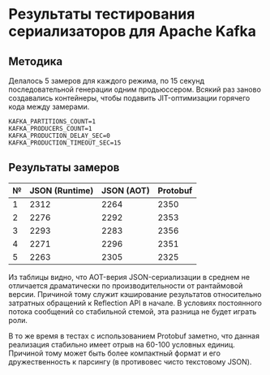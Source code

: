 # Результаты тестирования сериализаторов для Apache Kafka

## Методика
Делалось 5 замеров для каждого режима, по 15 секунд последовательной генерации одним продьюссером. Всякий раз заново создавались контейнеры, чтобы подавить JIT-оптимизации горячего кода между замерами.

```
KAFKA_PARTITIONS_COUNT=1
KAFKA_PRODUCERS_COUNT=1
KAFKA_PRODUCTION_DELAY_SEC=0
KAFKA_PRODUCTION_TIMEOUT_SEC=15
```

## Результаты замеров
|№ | JSON (Runtime) | JSON (AOT) | Protobuf  |
|--|----------------|------------|-----------|
|1 | 2312           | 2264       | 2350      |
|2 | 2276           | 2292       | 2353      |
|3 | 2293           | 2283       | 2356      |
|4 | 2271           | 2296       | 2351      |
|5 | 2263           | 2305       | 2325      |

Из таблицы видно, что AOT-верия JSON-сериализации в среднем не  отличается драматически по производительности от рантаймовой версии. Причиной тому служит кэширование результатов относительно затратных обращений к Reflection API в начале. В условиях постоянного потока сообщений со стабильной стемой, эта разница не будет играть роли.

В то же время в тестах с использованием Protobuf заметно, что данная реализация стабильно имеет отрыв на 60-100 условных единиц. Причиной тому может быть более компактный формат и его дружественность к парсингу (в противовес чисто текстовому JSON).